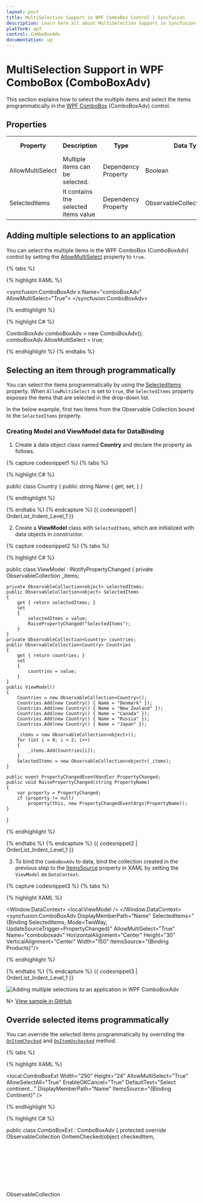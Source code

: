 ```yaml
---
layout: post
title: MultiSelection Support in WPF ComboBox Control | Syncfusion
description: Learn here all about MultiSelection Support in Syncfusion WPF ComboBox (ComboBoxAdv) control, its elements and more.
platform: wpf
control: ComboBoxAdv
documentation: ug
---
```


# MultiSelection Support in WPF ComboBox (ComboBoxAdv)

This section explains how to select the multiple items and select the items programmatically in the [WPF ComboBox](https://www.syncfusion.com/wpf-controls/combobox) (ComboBoxAdv) control.

## Properties

<table>
<tr>
<th>
Property</th><th>
Description</th><th>
Type</th><th>
Data Type</th><th>
Reference links</th></tr>
<tr>
<td>
AllowMultiSelect</td><td>
Multiple items can be selected.</td><td>
Dependency Property</td><td>
Boolean</td><td>
NA</td></tr>
<tr>
<td>
SelectedItems</td><td>
It contains the selected items value</td><td>
Dependency Property</td><td>
ObservableCollection&lt;object&gt;</td><td>
NA</td></tr>
</table>

## Adding multiple selections to an application

You can select the multiple items in the WPF ComboBox (ComboBoxAdv) control by setting the [AllowMultiSelect](https://help.syncfusion.com/cr/wpf/Syncfusion.Windows.Tools.Controls.ComboBoxAdv.html#Syncfusion_Windows_Tools_Controls_ComboBoxAdv_AllowMultiSelect) property to `true`.

{% tabs %}

{% highlight XAML %}

<syncfusion:ComboBoxAdv x:Name="comboBoxAdv" AllowMultiSelect="True">
</syncfusion:ComboBoxAdv>

{% endhighlight %}

{% highlight C# %}

ComboBoxAdv comboBoxAdv = new ComboBoxAdv();
comboBoxAdv.AllowMultiSelect = true;

{% endhighlight %}
{% endtabs %}

## Selecting an item through programmatically

You can select the items programmatically by using the [SelectedItems](https://help.syncfusion.com/cr/wpf/Syncfusion.Windows.Tools.Controls.ComboBoxAdv.html#Syncfusion_Windows_Tools_Controls_ComboBoxAdv_SelectedItems) property. When `AllowMultiSelect` is set to `true`, the `SelectedItems` property exposes the items that are selected in the drop-down list.

In the below example, first two items from the Observable Collection bound to the `SelectedItems` property.

### Creating Model and ViewModel data for DataBinding

1. Create a data object class named **Country** and declare the property as follows.

{% capture codesnippet1 %}
{% tabs %}

{% highlight C# %}

public class Country
{
    public string Name { get; set; }
}

{% endhighlight %}

{% endtabs %}
{% endcapture %}
{{ codesnippet1 | OrderList_Indent_Level_1 }}

2. Create a **ViewModel** class with `SelectedItems`, which are initialized with data objects in constructor.

{% capture codesnippet2 %}
{% tabs %}

{% highlight C# %}

public class ViewModel : INotifyPropertyChanged
{
    private ObservableCollection<object> _items;

    private ObservableCollection<object> selectedItems;
    public ObservableCollection<object> SelectedItems
    {
        get { return selectedItems; }
        set
        {
            selectedItems = value;
            RaisePropertyChanged("SelectedItems");
        }
    }
    private ObservableCollection<Country> countries;
    public ObservableCollection<Country> Countries
    {
        get { return countries; }
        set
        {
            countries = value;
        }
    }
    public ViewModel()
    {
        Countries = new ObservableCollection<Country>();
        Countries.Add(new Country() { Name = "Denmark" });
        Countries.Add(new Country() { Name = "New Zealand" });
        Countries.Add(new Country() { Name = "Canada" });
        Countries.Add(new Country() { Name = "Russia" });
        Countries.Add(new Country() { Name = "Japan" });

        _items = new ObservableCollection<object>();
        for (int i = 0; i < 2; i++)
        {
            _items.Add(Countries[i]);
        }
        SelectedItems = new ObservableCollection<object>(_items);
    }

    public event PropertyChangedEventHandler PropertyChanged;
    public void RaisePropertyChanged(string PropertyName)
    {
        var property = PropertyChanged;
        if (property != null)
            property(this, new PropertyChangedEventArgs(PropertyName));
    }
}

{% endhighlight %}

{% endtabs %}
{% endcapture %}
{{ codesnippet2 | OrderList_Indent_Level_1 }}

3. To bind the `ComboBoxAdv` to data, bind the collection created in the previous step to the [ItemsSource](https://learn.microsoft.com/en-us/dotnet/api/system.windows.controls.itemscontrol.itemssource?view=windowsdesktop-8.0&viewFallbackFrom=netcore-3.1#System_Windows_Controls_ItemsControl_ItemsSource) property in XAML by setting the `ViewModel` as `DataContext`.

{% capture codesnippet3 %}
{% tabs %}

{% highlight XAML %}

<Window.DataContext>
    <local:ViewModel />
</Window.DataContext>
<Grid>
    <syncfusion:ComboBoxAdv DisplayMemberPath="Name" SelectedItems="{Binding SelectedItems, Mode=TwoWay, UpdateSourceTrigger=PropertyChanged}"
            AllowMultiSelect="True" Name="comboboxadv"  HorizontalAlignment="Center" Height="30"
            VerticalAlignment="Center" Width="150" ItemsSource="{Binding Products}"/>
</Grid>

{% endhighlight %}

{% endtabs %}
{% endcapture %}
{{ codesnippet3 | OrderList_Indent_Level_1 }}

![Adding multiple selections to an application in WPF ComboBoxAdv](Comboboxadv_images/wpf-comboboxadv-multiSelection.png)

N> [View sample in GitHub](https://github.com/SyncfusionExamples/WPF-ComboBoxAdv-MultiSelection)

## Override selected items programmatically


You can override the selected items programmatically by overriding the [`OnItemChecked`](https://help.syncfusion.com/cr/wpf/Syncfusion.Windows.Tools.Controls.ComboBoxAdv.html#Syncfusion_Windows_Tools_Controls_ComboBoxAdv_OnItemChecked_System_Object_System_Collections_ObjectModel_ObservableCollection_System_Object__) and [`OnItemUnchecked`](https://help.syncfusion.com/cr/wpf/Syncfusion.Windows.Tools.Controls.ComboBoxAdv.html#Syncfusion_Windows_Tools_Controls_ComboBoxAdv_OnItemUnchecked_System_Object_System_Collections_ObjectModel_ObservableCollection_System_Object__) method.


{% tabs %}

{% highlight XAML %}

<Window x:Class="ComboBoxExtDemo.MainWindow"
        xmlns="http://schemas.microsoft.com/winfx/2006/xaml/presentation"
        xmlns:x="http://schemas.microsoft.com/winfx/2006/xaml"
        xmlns:d="http://schemas.microsoft.com/expression/blend/2008"
        xmlns:mc="http://schemas.openxmlformats.org/markup-compatibility/2006"
        xmlns:local="clr-namespace:ComboBoxExtDemo" xmlns:syncfusion="http://schemas.syncfusion.com/wpf"
        mc:Ignorable="d"
        Title="MainWindow" Height="450" Width="800">
    <Grid>
          <local:ComboBoxExt
                Width="250"
                Height="24"
                AllowMultiSelect="True"
                AllowSelectAll="True"
                EnableOKCancel="True"
                DefaultText="Select continent..."
                DisplayMemberPath="Name"
                ItemsSource="{Binding Continent}" />
    </Grid>
</Window>

{% endhighlight %}

{% highlight C# %}

public class ComboBoxExt : ComboBoxAdv
{
    protected override ObservableCollection<object> OnItemChecked(object checkedItem, ObservableCollection<object> selectedItems)
    {
         var item = ((FrameworkElement)checkedItem).DataContext;
            if (item == this.Items[0])
                AddItem(selectedItems, new int[] { 1, 2 });
            if (item == this.Items[4])
                AddItem(selectedItems, new int[] { 5, 6 });

        return base.OnItemChecked(checkedItem, selectedItems);      
    }

    protected override ObservableCollection<object> OnItemUnchecked(object unCheckedItem, ObservableCollection<object> selectedItems)
    {
        var item = ((FrameworkElement)uncheckedItem).DataContext;
            if (item == this.Items[0])
                RemoveItem(selectedItems, new int[] { 1, 2 });
            if (item == this.Items[4])
                RemoveItem(selectedItems, new int[] { 5, 6 });

        return base.OnItemUnchecked(unCheckedItem, selectedItems);
    }

    public void AddItem(ObservableCollection<object> selectedItems, int[] index)
    {
        foreach (int i in index)
        {
            if (!selectedItems.Contains(this.Items[i]))
                selectedItems.Add(this.Items[i]);
        }
    }

    public void RemoveItem(ObservableCollection<object> selectedItems, int[] index)
    {
        foreach (int i in index)
        {
            if (selectedItems.Contains(this.Items[i]))
                selectedItems.Remove(this.Items[i]);
        }
    }
}

{% endhighlight %}

{% endtabs %}

On selecting the Asia, then India and China will be automatically added into selected items. 

![WPF ComboBoxAdv override checked and unchecked items](Comboboxadv_images/wpf-comboboxadv-override.png)

N> [View sample in GitHub](https://github.com/SyncfusionExamples/syncfusion-wpf-combobox-examples/tree/main/Samples/Dynamic-checked-items)

## Multiselect edit using tokens

The selected items are now represented by a rounded-polygon shape with a close icon, which can be interacted with by pressing the close button. The [`EnableToken`](https://help.syncfusion.com/cr/wpf/Syncfusion.Windows.Tools.Controls.ComboBoxAdv.html#Syncfusion_Windows_Tools_Controls_ComboBoxAdv_EnableToken) property determines whether the ComboBoxAdv's selected items should be displayed as tokens.

When an item is selected from the dropdown, it is added to the text area as a token. The appropriate item will be removed from the text box when you click the close icon.

{% tabs %}
{% highlight XAML %}

<syncfusion:ComboBoxAdv 
      AllowMultiSelect="true"
      IsEditable="true"
      EnableToken="true">
</syncfusion:ComboBoxAdv>

{% endhighlight %}

{% highlight C# %}

ComboBoxAdv comboBox = new ComboBoxAdv();       
combobox.AllowMultiSelect = true;
combobox.IsEditable = true;
combobox.EnableToken = true;

{% endhighlight %}
{% endtabs %}

![WPF ComboBoxAdv Token support](ComboBoxAdv_images/wpf-comboboxadv-token-support.gif)

N> Only the multiselection mode has token support. ComboBox's text area height will be increased or decreased automatically based on the placement of the selected items.

### Editing

You can type any text in textbox, and it will be added as a token only if it matches the dropdown items.

![WPF ComboBoxAdv Editing support](ComboBoxAdv_images/wpf-comboboxadv-editing-support.gif)

### Keyboard access

•	Using the **Down Arrow**, **Up Arrow**, **Space**, **Enter** and **Tab** keys item can be selected from the combobox.

•	Using the **Enter** and **Tab** keys, typed text will be validated and added as token if it is available in dropdown items.

•	Using the **Backspace** key, the last positioned token will be removed from the text area.

•	When the **Esc** key is pressed, the drop-down area will be closed if it has been opened already.

N> [View sample in GitHub](https://github.com/SyncfusionExamples/syncfusion-wpf-combobox-examples/tree/main/Samples/Token-support)



